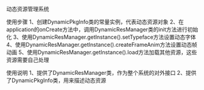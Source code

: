 动态资源管理系统


使用步骤
1、创建DynamicPkgInfo类的常量实例，代表动态资源对象
2、在application的onCreate方法中，调用DynamicResManager类的init方法进行初始化
3、使用DynamicResManager.getInstance().setTypeface方法设置动态字体
4、使用DynamicResManager.getInstance().createFrameAnim方法设置动态帧动画
5、使用DynamicResManager.getInstance().load方法加载其他资源，这些资源需要自己处理


使用说明
1、提供了DynamicResManager类，作为整个系统的对外接口
2、提供了DynamicPkgInfo类，用来描述动态资源